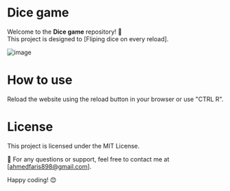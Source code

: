 # Dice game

Welcome to the **Dice game** repository! 🚀  
This project is designed to [Fliping dice on every reload].  

![image](https://github.com/user-attachments/assets/fe0f73d1-45dc-4778-a34a-5ab209a24a40)


# How to use
Reload the website using the reload button in your browser or use "CTRL R".

# License
This project is licensed under the MIT License.

📧 For any questions or support, feel free to contact me at [ahmedfaris898@gmail.com].

Happy coding! 😊


